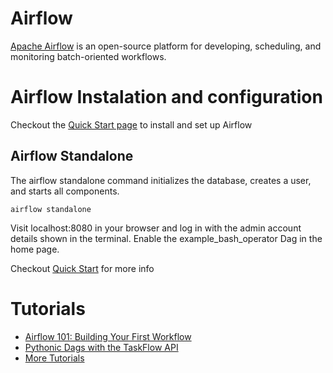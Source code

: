 # Airflow

[Apache Airflow](https://airflow.apache.org/docs/apache-airflow/stable/index.html) is an open-source platform for developing, scheduling, and monitoring batch-oriented workflows.

# Airflow Instalation and configuration

Checkout the [Quick Start page](https://airflow.apache.org/docs/apache-airflow/stable/start.html#quick-start) to install and set up Airflow

## Airflow Standalone

The airflow standalone command initializes the database, creates a user, and starts all components.

```
airflow standalone
```

Visit localhost:8080 in your browser and log in with the admin account details shown in the terminal. Enable the example_bash_operator Dag in the home page.

Checkout [Quick Start](https://airflow.apache.org/docs/apache-airflow/stable/start.html) for more info

# Tutorials

- [Airflow 101: Building Your First Workflow](./building-your-first-workflow/README.md)
- [Pythonic Dags with the TaskFlow API](./pythonic_dags_with_the_taskflow_api/)
- [More Tutorials](https://airflow.apache.org/docs/apache-airflow/stable/tutorial/index.html)
